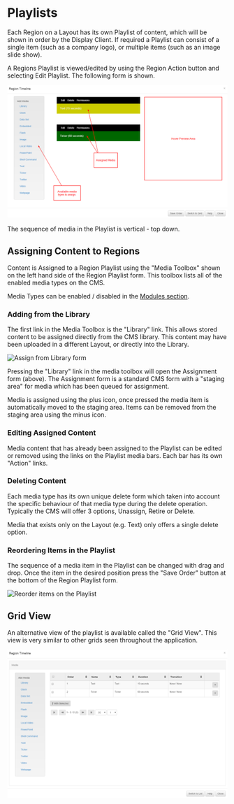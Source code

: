 <!--toc=layouts-->
# Playlists

Each Region on a Layout has its own Playlist of content, which will be shown in order by the Display Client. If required a Playlist can consist of a single item (such as a company logo), or multiple items (such as an image slide show).

A Regions Playlist is viewed/edited by using the Region Action button and selecting Edit Playlist. The following form is shown.

![Region Playlist](img/layouts_region_playlist.png)

The sequence of media in the Playlist is vertical - top down.

## Assigning Content to Regions

Content is Assigned to a Region Playlist using the "Media Toolbox" shown on the left hand side of the Region Playlist form. This toolbox lists all of the enabled media types on the CMS.

Media Types can be enabled / disabled in the [Modules section](media_modules.html).

### Adding from the Library

The first link in the Media Toolbox is the "Library" link. This allows stored content to be assigned directly from the CMS library. This content may have been uploaded in a different Layout, or directly into the Library.

![Assign from Library form](img/layouts_designer_add_library.png)

Pressing the "Library" link in the media toolbox will open the Assignment form (above). The Assignment form is a standard CMS form with a "staging area" for media which has been queued for assignment.

Media is assigned using the plus icon, once pressed the media item is automatically moved to the staging area. Items can be removed from the staging area using the minus icon.

### Editing Assigned Content

Media content that has already been assigned to the Playlist can be edited or removed using the links on the Playlist media bars. Each bar has its own "Action" links.

### Deleting Content

Each media type has its own unique delete form which taken into account the specific behaviour of that media type during the delete operation. Typically the CMS will offer 3 options, Unassign, Retire or Delete.

Media that exists only on the Layout (e.g. Text) only offers a single delete option.

### Reordering Items in the Playlist

The sequence of a media item in the Playlist can be changed with drag and drop. Once the item in the desired position press the "Save Order" button at the bottom of the Region Playlist form.

![Reorder items on the Playlist](img/layouts_reorder_items.png)

## Grid View
An alternative view of the playlist is available called the "Grid View". This view is very similar to other grids seen throughout the application.

![Region Playlist](img/layouts_region_playlist_grid.png)